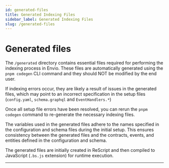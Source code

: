 ```yaml
---
id: generated-files
title: Generated Indexing Files
sidebar_label: Generated Indexing Files
slug: /generated-files
---
```


# Generated files

The `/generated` directory contains essential files required for performing the indexing process in Envio. These files are automatically generated using the `pnpm codegen` CLI command and they should NOT be modified by the end user.

If indexing errors occur, they are likely a result of issues in the generated files, which may point to an incorrect specification in the setup files (`config.yaml`, `schema.graphql` and `EventHandlers.*`)

Once all setup file errors have been resolved, you can rerun the `pnpm codegen` command to re-generate the necessary indexing files.

The variables used in the generated files adhere to the names specified in the configuration and schema files during the initial setup. This ensures consistency between the generated files and the contracts, events, and entities defined in the configuration and schema.

The generated files are initially created in ReScript and then compiled to JavaScript (`.bs.js` extension) for runtime execution.


---
